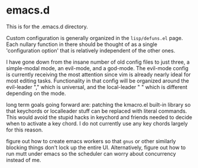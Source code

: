 # emacs.d
This is for the .emacs.d directory.

Custom configuration is generally organized in the `lisp/defuns.el` page. Each nullary function in there should be thought of as a single 'configuration option' that is relatively independent of the other ones.

I have gone down from the insane number of old config files to just three, a simple-modal mode, an evil-mode, and a god-mode. The evil-mode config is currently receiving the most attention since vim is already nearly ideal for most editing tasks. Functionality in that config will be organized around the evil-leader "," which is universal, and the local-leader " " which is different depending on the mode.

long term goals going forward are: patching the kmacro.el built-in library so that keychords or localleader stuff can be replaced with literal commands. This would avoid the stupid hacks in keychord and friends needed to decide when to activate a key chord. I do not currently use any key chords largely for this reason.

figure out how to create emacs workers so that `gnus` or other similarly blocking things don't lock up the entire UI. Alternatively, figure out how to run mutt under emacs so the scheduler can worry about concurrency instead of me.
